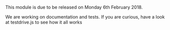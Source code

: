 This module is due to be released on Monday 6th February 2018.

We are working on documentation and tests. If you are curious, have a look at testdrive.js to see how it all works 
